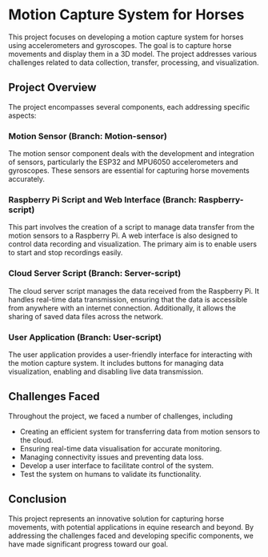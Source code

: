 # Motion Capture System for Horses

This project focuses on developing a motion capture system for horses using accelerometers and gyroscopes. The goal is to capture horse movements and display them in a 3D model. The project addresses various challenges related to data collection, transfer, processing, and visualization.

## Project Overview

The project encompasses several components, each addressing specific aspects:

### Motion Sensor (Branch: Motion-sensor)

The motion sensor component deals with the development and integration of sensors, particularly the ESP32 and MPU6050 accelerometers and gyroscopes. These sensors are essential for capturing horse movements accurately.

### Raspberry Pi Script and Web Interface (Branch: Raspberry-script)

This part involves the creation of a script to manage data transfer from the motion sensors to a Raspberry Pi. A web interface is also designed to control data recording and visualization. The primary aim is to enable users to start and stop recordings easily.

### Cloud Server Script (Branch: Server-script)

The cloud server script manages the data received from the Raspberry Pi. It handles real-time data transmission, ensuring that the data is accessible from anywhere with an internet connection. Additionally, it allows the sharing of saved data files across the network.

### User Application (Branch: User-script)

The user application provides a user-friendly interface for interacting with the motion capture system. It includes buttons for managing data visualization, enabling and disabling live data transmission.

## Challenges Faced

Throughout the project, we faced a number of challenges, including

- Creating an efficient system for transferring data from motion sensors to the cloud.
- Ensuring real-time data visualisation for accurate monitoring.
- Managing connectivity issues and preventing data loss.
- Develop a user interface to facilitate control of the system.
- Test the system on humans to validate its functionality.

## Conclusion

This project represents an innovative solution for capturing horse movements, with potential applications in equine research and beyond. By addressing the challenges faced and developing specific components, we have made significant progress toward our goal.

